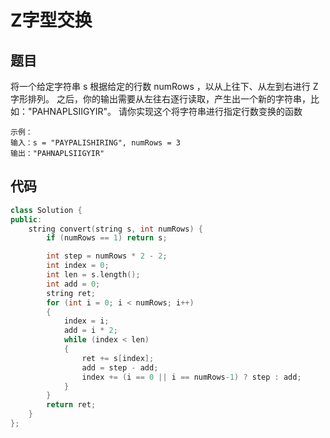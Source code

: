 # Z字型交换
## 题目
将一个给定字符串 s 根据给定的行数 numRows ，以从上往下、从左到右进行 Z 字形排列。
之后，你的输出需要从左往右逐行读取，产生出一个新的字符串，比如："PAHNAPLSIIGYIR"。
请你实现这个将字符串进行指定行数变换的函数
```
示例：
输入：s = "PAYPALISHIRING", numRows = 3
输出："PAHNAPLSIIGYIR"
```
## 代码
```cpp
class Solution {
public:
	string convert(string s, int numRows) {
		if (numRows == 1) return s;

		int step = numRows * 2 - 2;
		int index = 0;
		int len = s.length();
		int add = 0;
		string ret;
		for (int i = 0; i < numRows; i++)
		{
			index = i;
			add = i * 2;
			while (index < len)
			{
				ret += s[index];
				add = step - add;
				index += (i == 0 || i == numRows-1) ? step : add;
			}
		}
		return ret;
	}
};
```